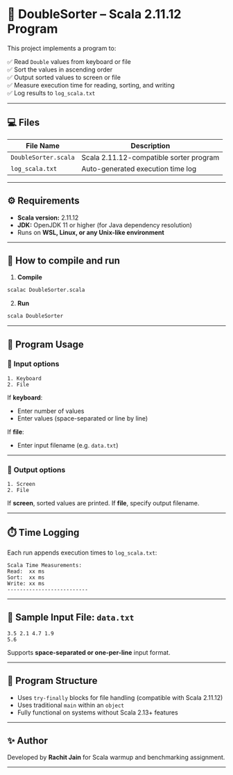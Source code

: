 # 🔢 DoubleSorter – Scala 2.11.12 Program

This project implements a program to:

✅ Read `Double` values from keyboard or file  
✅ Sort the values in ascending order  
✅ Output sorted values to screen or file  
✅ Measure execution time for reading, sorting, and writing  
✅ Log results to `log_scala.txt`

---

## 💻 **Files**

| File Name           | Description                              |
|---------------------|------------------------------------------|
| `DoubleSorter.scala`| Scala 2.11.12-compatible sorter program |
| `log_scala.txt`     | Auto-generated execution time log       |

---

## ⚙️ **Requirements**

- **Scala version:** 2.11.12
- **JDK:** OpenJDK 11 or higher (for Java dependency resolution)
- Runs on **WSL, Linux, or any Unix-like environment**

---

## 🚀 **How to compile and run**

1. **Compile**

```bash
scalac DoubleSorter.scala
````

2. **Run**

```bash
scala DoubleSorter
```

---

## 📝 **Program Usage**

### 🔹 **Input options**

```
1. Keyboard
2. File
```

If **keyboard**:

* Enter number of values
* Enter values (space-separated or line by line)

If **file**:

* Enter input filename (e.g. `data.txt`)

---

### 🔹 **Output options**

```
1. Screen
2. File
```

If **screen**, sorted values are printed.
If **file**, specify output filename.

---

## ⏱️ **Time Logging**

Each run appends execution times to `log_scala.txt`:

```
Scala Time Measurements:
Read:  xx ms
Sort:  xx ms
Write: xx ms
--------------------------
```

---

## 🧪 **Sample Input File: `data.txt`**

```
3.5 2.1 4.7 1.9
5.6
```

Supports **space-separated or one-per-line** input format.

---

## 📌 **Program Structure**

* Uses `try-finally` blocks for file handling (compatible with Scala 2.11.12)
* Uses traditional `main` within an `object`
* Fully functional on systems without Scala 2.13+ features

---

## ✨ **Author**

Developed by **Rachit Jain** for Scala warmup and benchmarking assignment.

---



```

